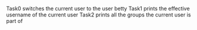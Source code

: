 Task0 switches the current user to the user betty
Task1 prints the effective username of the current user
Task2 prints all the groups the current user is part of

